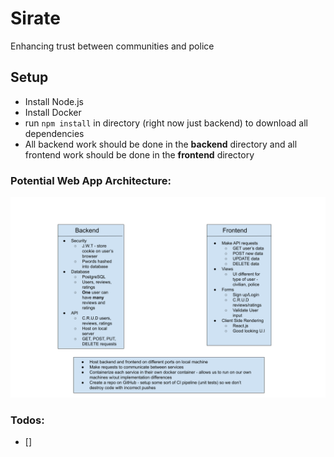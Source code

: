 # Sirate
Enhancing trust between communities and police

## Setup
 - Install Node.js
 - Install Docker
 - run ```npm install``` in directory (right now just backend) to download all dependencies
 - All backend work should be done in the **backend** directory and all frontend work should be done in the **frontend** directory

### Potential Web App Architecture:
![Web app](misc/web_app_arch.png "Title")


### Todos:
- []
 